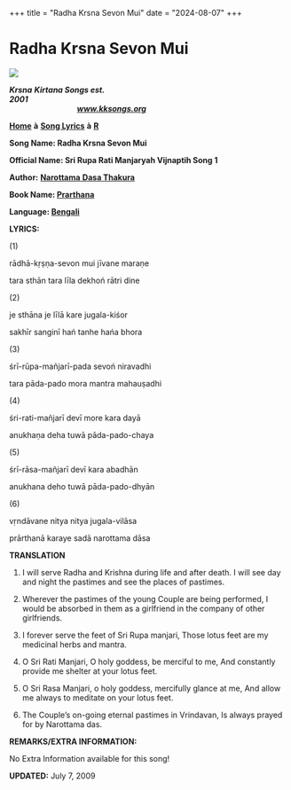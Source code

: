 +++
title = "Radha Krsna Sevon Mui"
date = "2024-08-07"
+++

# Radha Krsna Sevon Mui
**[![](http://kksongs.org/image_files/image002.jpg)](http://kksongs.org/)**

**_Krsna_** **_Kirtana Songs est. 2001_**                                                                                                                                                      **_www.kksongs.org_**

**[Home](http://kksongs.org/)** **à** **[Song Lyrics](http://kksongs.org/lyrics.html)** **à** **[R](http://kksongs.org/songs/song_r.html)**

**Song Name: Radha Krsna Sevon Mui**

**Official Name: Sri Rupa Rati Manjaryah Vijnaptih Song 1**

**Author:** [**Narottama** **Dasa Thakura**](http://kksongs.org/authors/list/narottama.html)

**Book Name: [Prarthana](http://kksongs.org/authors/prarthana.html)**

**Language: [Bengali](http://kksongs.org/language/list/bengali.html)**

**LYRICS:**

(1)

rādhā-kṛṣṇa-sevon mui jīvane maraṇe

tara sthān tara līla dekhoń rātri dine

(2)

je sthāna je līlā kare jugala-kiśor

sakhīr sanginī hań tanhe hańa bhora

(3)

śrī-rūpa-mañjarī-pada sevoń niravadhi

tara pāda-pado mora mantra mahauṣadhi

(4)

śri-rati-mañjarī devī more kara dayā

anukhaṇa deha tuwā pāda-pado-chaya

(5)

śrī-rāsa-mañjarī devī kara abadhān

anukhana deho tuwā pāda-pado-dhyān

(6)

vṛndāvane nitya nitya jugala-vilāsa

prārthanā karaye sadā narottama dāsa

**TRANSLATION**

1) I will serve Radha and Krishna during life and after death. I will see day and night the pastimes and see the places of pastimes.

2) Wherever the pastimes of the young Couple are being performed, I would be absorbed in them as a girlfriend in the company of other girlfriends.

3) I forever serve the feet of Sri Rupa manjari, Those lotus feet are my medicinal herbs and mantra.

4) O Sri Rati Manjari, O holy goddess, be merciful to me, And constantly provide me shelter at your lotus feet.

5) O Sri Rasa Manjari, o holy goddess, mercifully glance at me, And allow me always to meditate on your lotus feet.

6) The Couple’s on-going eternal pastimes in Vrindavan, Is always prayed for by Narottama das.

**REMARKS/EXTRA INFORMATION:**

No Extra Information available for this song!

**UPDATED:** July 7, 2009